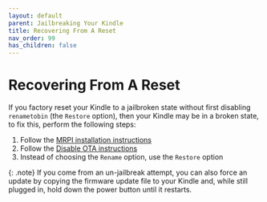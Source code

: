 ```yaml
---
layout: default
parent: Jailbreaking Your Kindle
title: Recovering From A Reset
nav_order: 99
has_children: false
---
```


# Recovering From A Reset
If you factory reset your Kindle to a jailbroken state without first disabling `renametobin` (the `Restore` option), then your Kindle may be in a broken state, to fix this, perform the following steps:

1. Follow the [MRPI installation instructions](./post-jailbreak/installing-kual-mrpi/)
2. Follow the [Disable OTA instructions](./post-jailbreak/disable-ota.md)
3. Instead of choosing the `Rename` option, use the `Restore` option

{: .note}
If you come from an un-jailbreak attempt, you can also force an update by copying the firmware update file to your Kindle and, while still plugged in, hold down the power button until it restarts.